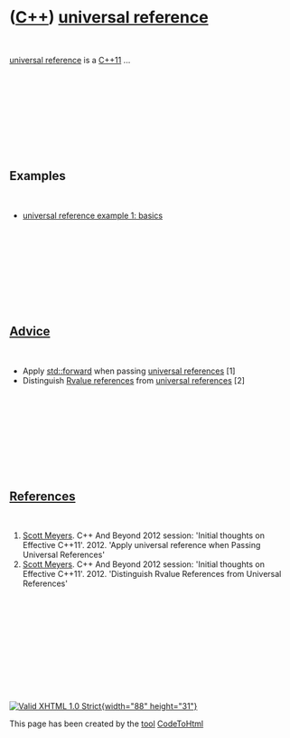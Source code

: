 



 

 

 

 

 

([C++](Cpp.htm)) [universal reference](CppUniversalReference.htm)
=================================================================

 

[universal reference](CppUniversalReference.htm) is a [C++11](Cpp11.htm)
...

 

 

 

 

 

Examples
--------

 

-   [universal reference example 1:
    basics](CppUniversalReferenceExample1.htm)

 

 

 

 

 

[Advice](CppAdvice.htm)
-----------------------

 

-   Apply [std::forward](CppStdForward.htm) when passing [universal
    references](CppUniversalReference.htm) \[1\]
-   Distinguish [Rvalue references](CppRvalueReference.htm) from
    [universal references](CppUniversalReference.htm) \[2\]

 

 

 

 

 

[References](CppReferences.htm)
-------------------------------

 

1.  [Scott Meyers](CppScottMeyers.htm). C++ And Beyond 2012 session:
    'Initial thoughts on Effective C++11'. 2012. 'Apply universal
    reference when Passing Universal References'
2.  [Scott Meyers](CppScottMeyers.htm). C++ And Beyond 2012 session:
    'Initial thoughts on Effective C++11'. 2012. 'Distinguish Rvalue
    References from Universal References'

 

 

 

 

 





 

[![Valid XHTML 1.0 Strict](valid-xhtml10.png){width="88"
height="31"}](http://validator.w3.org/check?uri=referer)

This page has been created by the [tool](Tools.htm)
[CodeToHtml](ToolCodeToHtml.htm)
